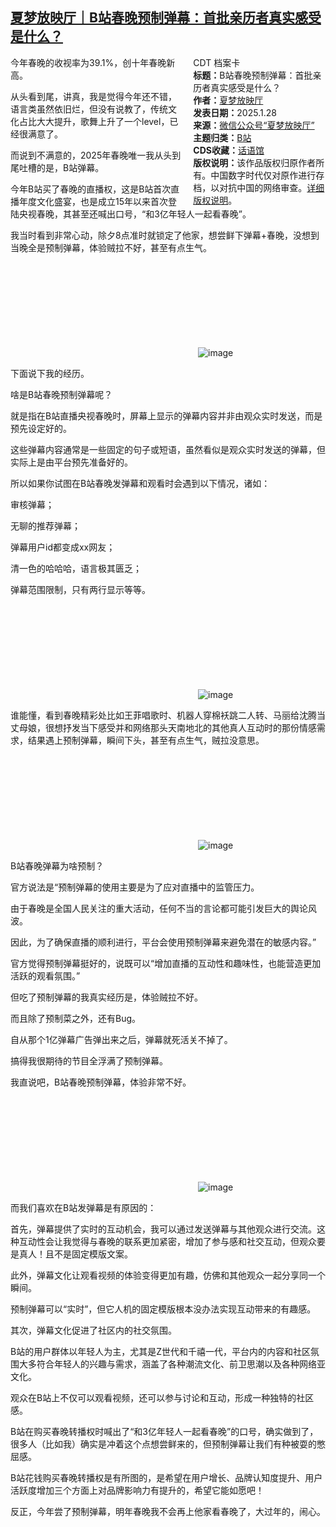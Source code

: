 <!--1738195727000-->
[夏梦放映厅｜B站春晚预制弹幕：首批亲历者真实感受是什么？](https://chinadigitaltimes.net/chinese/715464.html)
------

<div style="width:42%;float:right;padding-left:20px"><div class="su-spoiler su-spoiler-style-fancy su-spoiler-icon-chevron-circle" data-scroll-offset="0" data-anchor-in-url="no"><div class="su-spoiler-title" tabindex="0" role="button"><span class="su-spoiler-icon"></span>CDT 档案卡</div><div class="su-spoiler-content su-u-clearfix su-u-trim"><strong>标题：</strong>B站春晚预制弹幕：首批亲历者真实感受是什么？<br><strong>作者：</strong><a href="https://chinadigitaltimes.net/space/夏梦放映厅" target="_blank">夏梦放映厅</a><br><strong>发表日期：</strong>2025.1.28<br><strong>来源：</strong><a href="https://web.archive.org/web/20250130000658/https://mp.weixin.qq.com/s/mNIPsFG6nTruSdXXZu5JoA" target="_blank">微信公众号“夏梦放映厅”</a><br><strong>主题归类：</strong><a href="https://chinadigitaltimes.net/space/B站" target="_blank">B站</a><br><strong>CDS收藏：</strong><a href="https://chinadigitaltimes.net/space/%E8%AF%9D%E8%AF%AD%E9%A6%86" target="_blank" rel="noopener">话语馆</a><br><strong>版权说明：</strong>该作品版权归原作者所有。中国数字时代仅对原作进行存档，以对抗中国的网络审查。<a href="https://chinadigitaltimes.net/chinese/copyright">详细版权说明</a>。</div></div></div><p>今年春晚的收视率为39.1%，创十年春晚新高。</p><p>从头看到尾，讲真，我是觉得今年还不错，语言类虽然依旧烂，但没有说教了，传统文化占比大大提升，歌舞上升了一个level，已经很满意了。</p><p>而说到不满意的，2025年春晚唯一我从头到尾吐槽的是，B站弹幕。</p><p>今年B站买了春晚的直播权，这是B站首次直播年度文化盛宴，也是成立15年以来首次登陆央视春晚，其甚至还喊出口号，“和3亿年轻人一起看春晚”。</p><p>我当时看到非常心动，除夕8点准时就锁定了他家，想尝鲜下弹幕+春晚，没想到当晚全是预制弹幕，体验贼拉不好，甚至有点生气。</p><p><img decoding="async" src="data:image/svg+xml,%3Csvg%20xmlns='http://www.w3.org/2000/svg'%20viewBox='0%200%200%200'%3E%3C/svg%3E" alt="image" data-lazy-src="https://chinadigitaltimes.net/chinese/files/2025/01/post-715464-679ac2ff62b4a.png"><noscript><img decoding="async" src="https://chinadigitaltimes.net/chinese/files/2025/01/post-715464-679ac2ff62b4a.png" alt="image"></noscript></p><p>下面说下我的经历。</p><p>啥是‌B站春晚预制弹幕呢？</p><p>就‌是指在B站直播央视春晚时，屏幕上显示的弹幕内容并非由观众实时发送，而是预先设定好的。</p><p>这些弹幕内容通常是一些固定的句子或短语，虽然看似是观众实时发送的弹幕，但实际上是由平台预先准备好的‌。</p><p>所以如果你试图在‌B站春晚发弹幕和观看时会遇到以下情况，诸如：</p><p>审核弹幕；</p><p>无聊的推荐弹幕；</p><p>弹幕用户id都变成xx网友；</p><p>清一色的哈哈哈，语言极其匮乏；</p><p>弹幕范围限制，只有两行显示等等。</p><p><img decoding="async" src="data:image/svg+xml,%3Csvg%20xmlns='http://www.w3.org/2000/svg'%20viewBox='0%200%200%200'%3E%3C/svg%3E" alt="image" data-lazy-src="https://chinadigitaltimes.net/chinese/files/2025/01/post-715464-679ac2ff75185.png"><noscript><img decoding="async" src="https://chinadigitaltimes.net/chinese/files/2025/01/post-715464-679ac2ff75185.png" alt="image"></noscript></p><p>谁能懂，看到春晚精彩处比如王菲唱歌时、机器人穿棉袄跳二人转、马丽给沈腾当丈母娘，很想抒发当下感受并和网络那头天南地北的其他真人互动时的那份情感需求，结果遇上预制弹幕，瞬间下头，甚至有点生气，贼拉没意思。</p><p><img decoding="async" src="data:image/svg+xml,%3Csvg%20xmlns='http://www.w3.org/2000/svg'%20viewBox='0%200%200%200'%3E%3C/svg%3E" alt="image" data-lazy-src="https://chinadigitaltimes.net/chinese/files/2025/01/post-715464-679ac2ff88423.png"><noscript><img decoding="async" src="https://chinadigitaltimes.net/chinese/files/2025/01/post-715464-679ac2ff88423.png" alt="image"></noscript></p><p>‌B站春晚弹幕为啥预制？</p><p>官方说法是“预制弹幕的使用主要是为了应对直播中的监管压力。</p><p>由于春晚是全国人民关注的重大活动，任何不当的言论都可能引发巨大的舆论风波。</p><p>因此，为了确保直播的顺利进行，平台会使用预制弹幕来避免潜在的敏感内容。”</p><p>官方觉得预制弹幕挺好的，说既可以“增加直播的互动性和趣味性，也能营造更加活跃的观看氛围‌。”</p><p>但吃了预制弹幕的我真实经历是，体验贼拉不好。</p><p>而且除了预制菜之外，还有Bug。</p><p>自从那个1亿弹幕广告弹出来之后，弹幕就死活关不掉了。</p><p>搞得我很期待的节目全浮满了预制弹幕。</p><p>我直说吧，B站春晚预制弹幕，体验非常不好。</p><p><img decoding="async" src="data:image/svg+xml,%3Csvg%20xmlns='http://www.w3.org/2000/svg'%20viewBox='0%200%200%200'%3E%3C/svg%3E" alt="image" data-lazy-src="https://chinadigitaltimes.net/chinese/files/2025/01/post-715464-679ac2ffa3657.png"><noscript><img decoding="async" src="https://chinadigitaltimes.net/chinese/files/2025/01/post-715464-679ac2ffa3657.png" alt="image"></noscript></p><p>而我们喜欢在B站发弹幕是有原因的：</p><p>首先，‌弹幕提供了实时的互动机会‌，我可以通过发送弹幕与其他观众进行交流。这种互动性会让我觉得与春晚的联系更加紧密，增加了参与感和社交互动‌，但观众要是真人！且不是固定模版文案。</p><p>此外，弹幕文化让观看视频的体验变得更加有趣，仿佛和其他观众一起分享同一个瞬间‌。</p><p>预制弹幕可以“实时”，但它人机的固定模版根本没办法实现互动带来的有趣感。</p><p>其次，‌弹幕文化促进了社区内的社交氛围‌。</p><p>B站的用户群体以年轻人为主，尤其是Z世代和千禧一代，平台内的内容和社区氛围大多符合年轻人的兴趣与需求，涵盖了各种潮流文化、前卫思潮以及各种网络亚文化‌。</p><p>观众在B站上不仅可以观看视频，还可以参与讨论和互动，形成一种独特的社区感‌。</p><p>B站在购买春晚转播权时喊出了“和3亿年轻人一起看春晚”的口号，确实做到了，很多人（比如我）确实是冲着这个点想尝鲜来的，但预制弹幕让我们有种被耍的憋屈感。</p><p>‌B站花钱购买春晚转播权是有所图的，是希望在‌用户增长、‌品牌认知度提升、‌用户活跃度增加三个方面上对品牌影响力有提升的，希望它能如愿吧！</p><p>反正，今年尝了预制弹幕，明年春晚我不会再上他家看春晚了，大过年的，闹心。‌</p><div class="addtoany_share_save_container addtoany_content addtoany_content_bottom"><div class="a2a_kit a2a_kit_size_32 addtoany_list" data-a2a-url="https://chinadigitaltimes.net/chinese/715464.html" data-a2a-title="夏梦放映厅｜B站春晚预制弹幕：首批亲历者真实感受是什么？"><a class="a2a_button_facebook" href="https://www.addtoany.com/add_to/facebook?linkurl=https%3A%2F%2Fchinadigitaltimes.net%2Fchinese%2F715464.html&amp;linkname=%E5%A4%8F%E6%A2%A6%E6%94%BE%E6%98%A0%E5%8E%85%EF%BD%9CB%E7%AB%99%E6%98%A5%E6%99%9A%E9%A2%84%E5%88%B6%E5%BC%B9%E5%B9%95%EF%BC%9A%E9%A6%96%E6%89%B9%E4%BA%B2%E5%8E%86%E8%80%85%E7%9C%9F%E5%AE%9E%E6%84%9F%E5%8F%97%E6%98%AF%E4%BB%80%E4%B9%88%EF%BC%9F" title="Facebook" rel="nofollow noopener" target="_blank"></a><a class="a2a_button_twitter" href="https://www.addtoany.com/add_to/twitter?linkurl=https%3A%2F%2Fchinadigitaltimes.net%2Fchinese%2F715464.html&amp;linkname=%E5%A4%8F%E6%A2%A6%E6%94%BE%E6%98%A0%E5%8E%85%EF%BD%9CB%E7%AB%99%E6%98%A5%E6%99%9A%E9%A2%84%E5%88%B6%E5%BC%B9%E5%B9%95%EF%BC%9A%E9%A6%96%E6%89%B9%E4%BA%B2%E5%8E%86%E8%80%85%E7%9C%9F%E5%AE%9E%E6%84%9F%E5%8F%97%E6%98%AF%E4%BB%80%E4%B9%88%EF%BC%9F" title="Twitter" rel="nofollow noopener" target="_blank"></a><a class="a2a_button_telegram" href="https://www.addtoany.com/add_to/telegram?linkurl=https%3A%2F%2Fchinadigitaltimes.net%2Fchinese%2F715464.html&amp;linkname=%E5%A4%8F%E6%A2%A6%E6%94%BE%E6%98%A0%E5%8E%85%EF%BD%9CB%E7%AB%99%E6%98%A5%E6%99%9A%E9%A2%84%E5%88%B6%E5%BC%B9%E5%B9%95%EF%BC%9A%E9%A6%96%E6%89%B9%E4%BA%B2%E5%8E%86%E8%80%85%E7%9C%9F%E5%AE%9E%E6%84%9F%E5%8F%97%E6%98%AF%E4%BB%80%E4%B9%88%EF%BC%9F" title="Telegram" rel="nofollow noopener" target="_blank"></a><a class="a2a_button_reddit" href="https://www.addtoany.com/add_to/reddit?linkurl=https%3A%2F%2Fchinadigitaltimes.net%2Fchinese%2F715464.html&amp;linkname=%E5%A4%8F%E6%A2%A6%E6%94%BE%E6%98%A0%E5%8E%85%EF%BD%9CB%E7%AB%99%E6%98%A5%E6%99%9A%E9%A2%84%E5%88%B6%E5%BC%B9%E5%B9%95%EF%BC%9A%E9%A6%96%E6%89%B9%E4%BA%B2%E5%8E%86%E8%80%85%E7%9C%9F%E5%AE%9E%E6%84%9F%E5%8F%97%E6%98%AF%E4%BB%80%E4%B9%88%EF%BC%9F" title="Reddit" rel="nofollow noopener" target="_blank"></a><a class="a2a_button_whatsapp" href="https://www.addtoany.com/add_to/whatsapp?linkurl=https%3A%2F%2Fchinadigitaltimes.net%2Fchinese%2F715464.html&amp;linkname=%E5%A4%8F%E6%A2%A6%E6%94%BE%E6%98%A0%E5%8E%85%EF%BD%9CB%E7%AB%99%E6%98%A5%E6%99%9A%E9%A2%84%E5%88%B6%E5%BC%B9%E5%B9%95%EF%BC%9A%E9%A6%96%E6%89%B9%E4%BA%B2%E5%8E%86%E8%80%85%E7%9C%9F%E5%AE%9E%E6%84%9F%E5%8F%97%E6%98%AF%E4%BB%80%E4%B9%88%EF%BC%9F" title="WhatsApp" rel="nofollow noopener" target="_blank"></a><a class="a2a_button_email" href="https://www.addtoany.com/add_to/email?linkurl=https%3A%2F%2Fchinadigitaltimes.net%2Fchinese%2F715464.html&amp;linkname=%E5%A4%8F%E6%A2%A6%E6%94%BE%E6%98%A0%E5%8E%85%EF%BD%9CB%E7%AB%99%E6%98%A5%E6%99%9A%E9%A2%84%E5%88%B6%E5%BC%B9%E5%B9%95%EF%BC%9A%E9%A6%96%E6%89%B9%E4%BA%B2%E5%8E%86%E8%80%85%E7%9C%9F%E5%AE%9E%E6%84%9F%E5%8F%97%E6%98%AF%E4%BB%80%E4%B9%88%EF%BC%9F" title="Email" rel="nofollow noopener" target="_blank"></a><a class="a2a_button_copy_link" href="https://www.addtoany.com/add_to/copy_link?linkurl=https%3A%2F%2Fchinadigitaltimes.net%2Fchinese%2F715464.html&amp;linkname=%E5%A4%8F%E6%A2%A6%E6%94%BE%E6%98%A0%E5%8E%85%EF%BD%9CB%E7%AB%99%E6%98%A5%E6%99%9A%E9%A2%84%E5%88%B6%E5%BC%B9%E5%B9%95%EF%BC%9A%E9%A6%96%E6%89%B9%E4%BA%B2%E5%8E%86%E8%80%85%E7%9C%9F%E5%AE%9E%E6%84%9F%E5%8F%97%E6%98%AF%E4%BB%80%E4%B9%88%EF%BC%9F" title="Copy Link" rel="nofollow noopener" target="_blank"></a><a class="a2a_dd addtoany_share_save addtoany_share" href="https://www.addtoany.com/share"></a></div></div>
